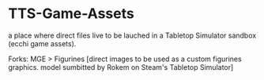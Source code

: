 # TTS-Game-Assets
a place where direct files live to be lauched in a Tabletop Simulator sandbox (ecchi game assets).

Forks:
MGE > Figurines [direct images to be used as a custom figurines graphics. model sumbitted by Rokem on Steam's Tabletop Simulator]
